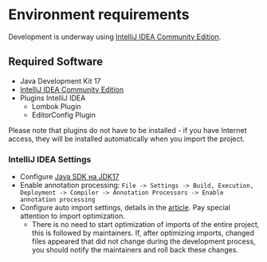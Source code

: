 # Environment requirements

Development is underway using [IntelliJ IDEA Community Edition](https://www.jetbrains.com/idea/).

## Required Software

* Java Development Kit 17
* [IntelliJ IDEA Community Edition](https://www.jetbrains.com/idea/download/)
* Plugins IntelliJ IDEA
    * Lombok Plugin
    * EditorConfig Plugin

Please note that plugins do not have to be installed - if you have Internet access, they will be installed automatically when you import the project.

### IntelliJ IDEA Settings

* Configure [Java SDK на JDK17](https://www.jetbrains.com/help/idea/sdk.html#manage_sdks)
* Enable annotation processing: `File -> Settings -> Build, Execution, Deployment -> Compiler -> Annotation Processors -> Enable annotation processing`
* Configure auto import settings, details in the [article](https://www.jetbrains.com/help/idea/creating-and-optimizing-imports.html). Pay special attention to import optimization.
    * There is no need to start optimization of imports of the entire project, this is followed by maintainers. If, after optimizing imports, changed files appeared that did not change during the development process, you should notify the maintainers and roll back these changes.
